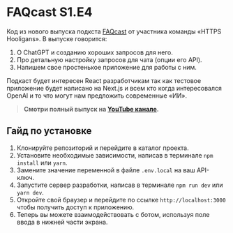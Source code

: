 # **FAQcast S1.E4**
Код из нового выпуска подкста [FAQcast](https://www.youtube.com/watch?v=EIoLU3GFEzs) от участника команды «HTTPS Hooligans». В выпуске говорится:

1. О ChatGPT и созданию хороших запросов для него. 
2. Про детальную настройку запросов для чата (опции его API).
3. Напишем свое простенькое приложение для работы с ним.

Подкаст будет интересен React разработчикам так как тестовое приложение будет написано на Next.js и всем кто когда интересовался OpenAI и то что могут нам предложить современные «ИИ».

> **Смотри полный выпуск на [YouTube канале](https://www.youtube.com/@FAQcast).**

## Гайд по установке
1.  Клонируйте репозиторий и перейдите в каталог проекта.
2.  Установите необходимые зависимости, написав в терминале `npm install` или `yarn`.
3.  Замените значение переменной в файле `.env.local` на ваш API-ключ.
4.  Запустите сервер разработки, написав в терминале `npm run dev` или `yarn dev`.
5.  Откройте свой браузер и перейдите по ссылке `http://localhost:3000 ` чтобы получить доступ к приложению.
6.  Теперь вы можете взаимодействовать с ботом, используя поле ввода в нижней части экрана.
